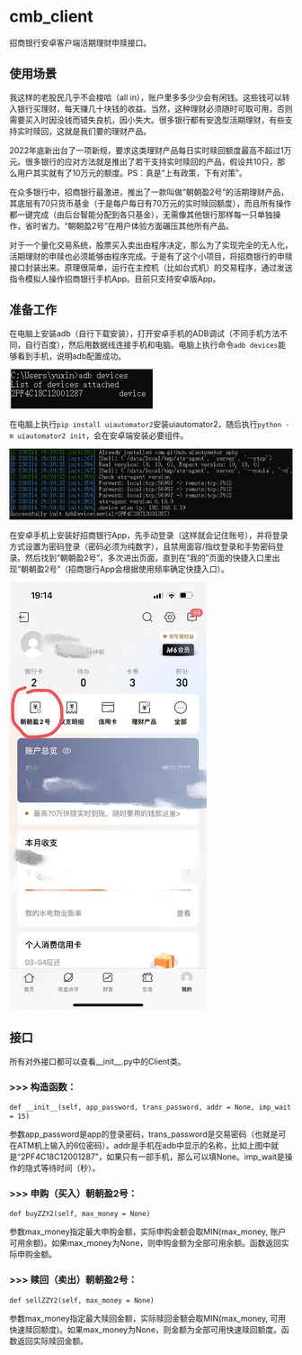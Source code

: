 # cmb_client

招商银行安卓客户端活期理财申赎接口。

## 使用场景

我这样的老股民几乎不会梭哈（all in），账户里多多少少会有闲钱。这些钱可以转入银行买理财，每天赚几十块钱的收益。当然，这种理财必须随时可取可用，否则需要买入时因没钱而错失良机，因小失大。很多银行都有安逸型活期理财，有些支持实时赎回，这就是我们要的理财产品。

2022年底新出台了一项新规，要求这类理财产品每日实时赎回额度最高不超过1万元。很多银行的应对方法就是推出了若干支持实时赎回的产品，假设共10只，那么用户其实就有了10万元的额度。PS：真是“上有政策，下有对策”。

在众多银行中，招商银行最激进，推出了一款叫做“朝朝盈2号”的活期理财产品，其底层有70只货币基金（于是每户每日有70万元的实时赎回额度），而且所有操作都一键完成（由后台智能分配到各只基金），无需像其他银行那样每一只单独操作，省时省力。“朝朝盈2号”在用户体验方面碾压其他所有产品。

对于一个量化交易系统，股票买入卖出由程序决定，那么为了实现完全的无人化，活期理财的申赎也必须能够由程序完成。于是有了这个小项目，将招商银行的申赎接口封装出来。原理很简单，运行在主控机（比如台式机）的交易程序，通过发送指令模拟人操作招商银行手机App。目前只支持安卓版App。

## 准备工作

在电脑上安装adb（自行下载安装），打开安卓手机的ADB调试（不同手机方法不同，自行百度），然后用数据线连接手机和电脑。电脑上执行命令`adb devices`能够看到手机，说明adb配置成功。

![adb](image/adb.png)

在电脑上执行`pip install uiautomator2`安装uiautomator2，随后执行`python -m uiautomator2 init`，会在安卓端安装必要组件。

![uiautomator2](image/uiautomator2_init.png)

在安卓手机上安装好招商银行App，先手动登录（这样就会记住账号），并将登录方式设置为密码登录（密码必须为纯数字），且禁用面容/指纹登录和手势密码登录。然后找到“朝朝盈2号”，多次进出页面，直到在“我的”页面的快捷入口里出现“朝朝盈2号”（招商银行App会根据使用频率确定快捷入口）。

![我的](image/mine_page.jpg)

## 接口

所有对外接口都可以查看__init__.py中的Client类。

### >>> 构造函数：
```
def __init__(self, app_password, trans_password, addr = None, imp_wait = 15)
```
参数app_password是app的登录密码，trans_password是交易密码（也就是可在ATM机上输入的6位密码）。addr是手机在adb中显示的名称，比如上图中就是“2PF4C18C12001287”，如果只有一部手机，那么可以填None。imp_wait是操作的隐式等待时间（秒）。

### >>> 申购（买入）朝朝盈2号：
```
def buyZZY2(self, max_money = None)
```
参数max_money指定最大申购金额，实际申购金额会取MIN(max_money, 账户可用余额)。如果max_money为None，则申购金额为全部可用余额。函数返回实际申购金额。

### >>> 赎回（卖出）朝朝盈2号：
```
def sellZZY2(self, max_money = None)
```
参数max_money指定最大赎回金额，实际赎回金额会取MIN(max_money, 可用快速赎回额度)。如果max_money为None，则金额为全部可用快速赎回额度。函数返回实际赎回金额。

